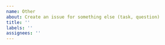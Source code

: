 ```yaml
---
name: Other
about: Create an issue for something else (task, question)
title: ''
labels: ''
assignees: ''
---
```


<!--
🚨🚨🚨🚨🚨🚨🚨🚨🚨🚨

I ACKNOWLEDGE THE FOLLOWING BEFORE PROCEEDING:
1. If I post this blank issue that should have followed any of the premade templates, the team may close my issue without further explanation or engagement.
2. If I write an issue that has duplicates, the team may close my issue without further explanation or engagement (and without necessarily spending time to find the exact duplicate ID number).
3. If I leave the title incomplete when filing the issue, the team may close my issue without further explanation or engagement.
4. If I post only one sentence without further context, the team may close my issue without further explanation or engagement.

All good? Then proceed and fill out all items below.
-->
